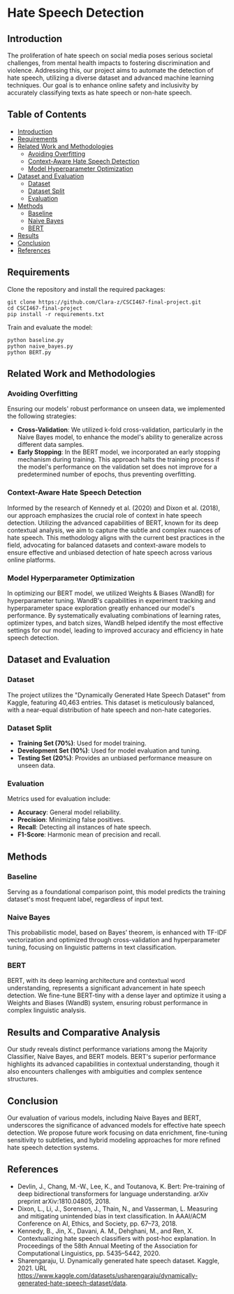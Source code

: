 # Hate Speech Detection

## Introduction
The proliferation of hate speech on social media poses serious societal challenges, from mental health impacts to fostering discrimination and violence. Addressing this, our project aims to automate the detection of hate speech, utilizing a diverse dataset and advanced machine learning techniques. Our goal is to enhance online safety and inclusivity by accurately classifying texts as hate speech or non-hate speech.

## Table of Contents
- [Introduction](#introduction)
- [Requirements](#requirements)
- [Related Work and Methodologies](#related-work-and-methodologies)
  - [Avoiding Overfitting](#avoiding-overfitting)
  - [Context-Aware Hate Speech Detection](#context-aware-hate-speech-detection)
  - [Model Hyperparameter Optimization](#model-hyperparameter-optimization)
- [Dataset and Evaluation](#dataset-and-evaluation)
  - [Dataset](#dataset)
  - [Dataset Split](#dataset-split)
  - [Evaluation](#evaluation)
- [Methods](#methods)
  - [Baseline](#baseline)
  - [Naive Bayes](#naive-bayes)
  - [BERT](#bert)
- [Results](#results-and-comparative-analysis)
- [Conclusion](#conclusion)
- [References](#references)

## Requirements
Clone the repository and install the required packages:
```
git clone https://github.com/Clara-z/CSCI467-final-project.git
cd CSCI467-final-project
pip install -r requirements.txt
```
Train and evaluate the model:
```
python baseline.py
python naive_bayes.py
python BERT.py
```

## Related Work and Methodologies

### Avoiding Overfitting
Ensuring our models' robust performance on unseen data, we implemented the following strategies:
- **Cross-Validation**: We utilized k-fold cross-validation, particularly in the Naive Bayes model, to enhance the model's ability to generalize across different data samples.
- **Early Stopping**: In the BERT model, we incorporated an early stopping mechanism during training. This approach halts the training process if the model's performance on the validation set does not improve for a predetermined number of epochs, thus preventing overfitting.

### Context-Aware Hate Speech Detection
Informed by the research of Kennedy et al. (2020) and Dixon et al. (2018), our approach emphasizes the crucial role of context in hate speech detection. Utilizing the advanced capabilities of BERT, known for its deep contextual analysis, we aim to capture the subtle and complex nuances of hate speech. This methodology aligns with the current best practices in the field, advocating for balanced datasets and context-aware models to ensure effective and unbiased detection of hate speech across various online platforms.

### Model Hyperparameter Optimization
In optimizing our BERT model, we utilized Weights & Biases (WandB) for hyperparameter tuning. WandB's capabilities in experiment tracking and hyperparameter space exploration greatly enhanced our model's performance. By systematically evaluating combinations of learning rates, optimizer types, and batch sizes, WandB helped identify the most effective settings for our model, leading to improved accuracy and efficiency in hate speech detection.

## Dataset and Evaluation

### Dataset
The project utilizes the "Dynamically Generated Hate Speech Dataset" from Kaggle, featuring 40,463 entries. This dataset is meticulously balanced, with a near-equal distribution of hate speech and non-hate categories.

### Dataset Split
- **Training Set (70%)**: Used for model training.
- **Development Set (10%)**: Used for model evaluation and tuning.
- **Testing Set (20%)**: Provides an unbiased performance measure on unseen data.

### Evaluation
Metrics used for evaluation include:
- **Accuracy**: General model reliability.
- **Precision**: Minimizing false positives.
- **Recall**: Detecting all instances of hate speech.
- **F1-Score**: Harmonic mean of precision and recall.

## Methods

### Baseline
Serving as a foundational comparison point, this model predicts the training dataset's most frequent label, regardless of input text.

### Naive Bayes
This probabilistic model, based on Bayes’ theorem, is enhanced with TF-IDF vectorization and optimized through cross-validation and hyperparameter tuning, focusing on linguistic patterns in text classification.

### BERT
BERT, with its deep learning architecture and contextual word understanding, represents a significant advancement in hate speech detection. We fine-tune BERT-tiny with a dense layer and optimize it using a Weights and Biases (WandB) system, ensuring robust performance in complex linguistic analysis.

## Results and Comparative Analysis
Our study reveals distinct performance variations among the Majority Classifier, Naive Bayes, and BERT models. BERT's superior performance highlights its advanced capabilities in contextual understanding, though it also encounters challenges with ambiguities and complex sentence structures.

## Conclusion
Our evaluation of various models, including Naive Bayes and BERT, underscores the significance of advanced models for effective hate speech detection. We propose future work focusing on data enrichment, fine-tuning sensitivity to subtleties, and hybrid modeling approaches for more refined hate speech detection systems.

## References
- Devlin, J., Chang, M.-W., Lee, K., and Toutanova, K. Bert: Pre-training of deep bidirectional transformers for language understanding. arXiv preprint arXiv:1810.04805, 2018.
- Dixon, L., Li, J., Sorensen, J., Thain, N., and Vasserman, L. Measuring and mitigating unintended bias in text classification. In AAAI/ACM Conference on AI, Ethics, and Society, pp. 67–73, 2018.
- Kennedy, B., Jin, X., Davani, A. M., Dehghani, M., and Ren, X. Contextualizing hate speech classifiers with post-hoc explanation. In Proceedings of the 58th Annual Meeting of the Association for Computational Linguistics, pp. 5435–5442, 2020.
- Sharengaraju, U. Dynamically generated hate speech dataset. Kaggle, 2021. URL https://www.kaggle.com/datasets/usharengaraju/dynamically-generated-hate-speech-dataset/data.

